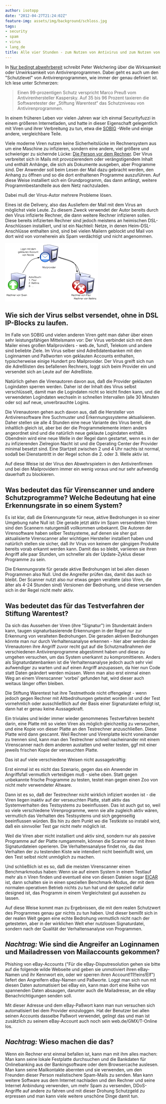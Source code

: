 ```yaml
---
author: isotopp
date: "2012-04-27T21:24:02Z"
feature-img: assets/img/background/schloss.jpg
tags:
- security
- spam
- virus
- lang_de
title: Alle vier Stunden - zum Nutzen von Antivirus und zum Nutzen von Testverfahren
---
```

In 
[Nur bedingt abwehrbereit](http://www.faz.net/aktuell/technik-motor/computer-internet/virenschutzprogramme-nur-bedingt-abwehrbereit-11727592.html)
schreibt Peter Welchering über die Wirksamkeit oder Unwirksamkeit von
Antivirenprogrammen.  Dabei geht es auch um den "Schutzlevel" von
Antivirenprogrammen, wie immer der genau definiert ist.  Ich lese unter
Schmerzen: 

> Einen 99-prozentigen Schutz verspricht Marco Preuß vom Antivirenhersteller
> Kaspersky.  Auf 35 bis 96 Prozent taxieren die Softwaretester der
> „Stiftung Warentest“ das Schutzniveau von Antivirenprogrammen.

In einem früheren Leben vor vielen Jahren war ich einmal Securityfuzzi in
einem größeren Internetladen, und hatte in dieser Eigenschaft gelegentlich
mit Viren und ihrer Verbreitung zu tun, etwa die 
[SOBIG](http://en.wikipedia.org/wiki/Sobig) -Welle und einige andere,
vergleichbare Teile.

Viele moderne Viren nutzen keine Sicherheitslücke im Rechnersystem aus um
eine Maschine zu infizieren, sondern eine andere, viel größere und
schwieriger zu sichernde Lücke: [Die Person vor dem Rechner](http://en.wiktionary.org/wiki/PEBCAK).
Der Virus verbreitet sich in Mails mit provozierendem oder verängstigendem
Inhalt und enthält Anhänge, die sich als Dokumente ausgeben, aber Programme
sind.  Der Anwender soll beim Lesen der Mail dazu gebracht werden, den
Anhang zu öffnen und so die dort enthaltenen Programme auszuführen.  Auf
diese Weise installiert sich ein Grundprogramm, das dann anfängt, weitere
Programmbestandteile aus dem Netz nachzuladen.

Dabei muß der Virus-Autor mehrere Probleme lösen.

Eines ist die Delivery, also das Ausliefern der Mail mit dem Virus an
möglichst viele Leute.  Zu diesem Zweck verwendet der Autor bereits durch
den Virus infizierte Rechner, die dann weitere Rechner infizieren sollen. 
Diese bereits infizierten Rechner sind jedoch meistens an heimischen
DSL-Anschlüssen installiert, und ist ein Nachteil: Netze, in denen
Heim-DSL-Anschlüsse enthalten sind, sind bei vielen Mailern geblockt und
Mail von dort wird von vorneherein als Spam verdächtigt und nicht
angenommen.

![How Spam Works](/uploads/how-spam-works.png)

## Wie sich der Virus selbst versendet, ohne in DSL IP-Blocks zu laufen.

Im Falle von SOBIG und vielen anderen Viren geht man daher über einen sehr
leistungsfähigen Mittelsmann vor: Der Virus verbindet sich mit dem Mailer
eines großen Mailproviders - web.de, 1und1, Telekom und andere sind beliebte
Ziele.  Im Virus selber sind Adreßdatenbanken mit den Loginnamen und
Paßworten von geklauten Accounts enthalten, typischerweise einige Hundert
pro Mailprovider.  Der Virus greift sich nun die Adreßlisten des befallenen
Rechners, loggt sich beim Provider ein und versendet sich an Leute auf der
Adreßliste.

Natürlich gehen die Virenautoren davon aus, daß die Provider geklauten
Logindaten sperren werden.  Daher ist der Inhalt des Virus selbst
verschlüsselt, damit man die Logindaten nicht so leicht finden kann, und die
verwendeten Logindaten wechseln in schnellen Intervallen (alle 30 Minuten
oder so) auf neue, unverbrauchte Logins.

Die Virenautoren gehen auch davon aus, daß die Hersteller von
Antivirensoftware ihre Suchmuster und Erkennungssysteme aktualisieren. 
Daher stellen sie alle 4 Stunden eine neue Variante des Virus bereit, die
inhaltlich gleich ist, aber bei der die Programmelemente intern anders
angeordnet sind und die natürlich neue geklaute Logindaten enthält. 
Obendrein wird eine neue Welle in der Regel dann gestartet, wenn es in der
zu infizierenden Zielregion Nacht ist und die Operating Center der Provider
minimal besetzt sind.  Eine Startzeit zwischen 2 und 4 Uhr nachts ist
normal, sodaß bei Dienstantritt in der Regel schon die 2.  oder 3.  Welle
aktiv ist.

Auf diese Weise ist der Virus den Abwehrspielern in den Antivirenfirmen und
bei den Mailprovidern immer ein wenig voraus und nur sehr aufwendig
dauerhaft zu blockieren.

## Was bedeutet das für Virenscanner und andere Schutzprogramme? Welche Bedeutung hat eine Erkennungsrate in so einem System?

Es ist klar, daß die Erkennungsrate für neue, aktive Bedrohungen in so einer
Umgebung nahe Null ist: Die gerade jetzt aktiv im Spam versendeten Viren
sind den Scannern naturgemäß vollkommen unbekannt.  Die Autoren der
Virensoftware haben selber Testsysteme, auf denen sie sher gut aktualisierte
Virenscanner aller wichtigen Hersteller installiert haben und natürlich
stellen sie sicher, daß ihr Virus von keinem der gängigen Produkte bereits
vorab erkannt werden kann.  Damit das so bleibt, variieren sie ihren Angriff
alle paar Stunden, um schneller als der Update-Zyklus dieser Programme zu
sein.

Die Erkennungsrate für gerade aktive Bedrohungen ist bei allen diesen
Programmen also Null.  Und die Angreifer prüfen das, damit das auch so
bleibt.  Der Scanner nutzt also nur etwas gegen veraltete (also Viren, die
älter als 4-24 Stunden sind) Versionen der Bedrohung, und diese versenden
sich in der Regel nicht mehr aktiv.

## Was bedeutet das für das Testverfahren der Stiftung Warentest?

Da sich das Aussehen der Viren (ihre "Signatur") im Stundentakt ändern kann,
taugen signaturbasierende Erkennungen in der Regel nur zur Erkennung von
veralteten Bedrohungen.  Die geraden aktiven Bedrohungen könnte man nur
durch Verhaltensanalyse erkennen - hier aber werden die Virenautoren ihre
Angriff zuvor recht gut auf die Schutzmaßnahmen der verschiedenen
Antivirenprogramme abgestimmt haben und diese zu umgehen versuchen, um das
System unerkannt zu kompromittieren.  Anders als Signaturdatenbanken ist die
Verhaltensanalyse jedoch auch sehr viel aufwendiger zu warten und auf einen
Angriff anzupassen, da hier nun Code statt Daten geändert werden müssen. 
Wenn man also erst einmal einen Weg an einem Virenscanner 'vorbei' gefunden
hat, wird dieser auch weitaus länger offen bleiben.

Die Stiftung Warentest hat ihre Testmethode nicht offengelegt - wenn jedoch
gegen Rechner mit Altbedrohungen getestet worden ist und der Test
vornehmlich oder ausschließlich auf der Basis einer Signaturdatei erfolgt
ist, dann hat er genau keine Aussagekraft.

Ein triviales und leider immer wieder genommenes Testverfahren besteht
darin, eine Platte mit so vielen Viren als möglich gleichzeitig zu
verseuchen, und eine Kopie von dieser Platte an den Testrechner
anzuschließen.  Diese Platte wird dann gescannt.  Weil Rechner und
Virenplatte leicht voneinander zu trennen sind, kann man den Testrechner
schnell nacheinander mit einem Virenscanner nach dem anderen austatten und
weiter testen, ggf mit einer jeweils frischen Kopie der verseuchten Platte.

Das ist auf viele verschiedene Weisen nicht aussagekräftig:

Erst einmal ist es nicht das Szenario, gegen das ein Anwender im
Angriffsfall vermutlich verteidigen muß - siehe oben.  Statt gegen
unbekannte frische Programme zu testen, testet man gegen einen Zoo von nicht
mehr verwendeter Altware.

Dann ist es so, daß der Testrechner nicht wirklich infiziert worden ist -
die Viren liegen inaktiv auf der verseuchten Platte, statt aktiv das
Systemverhalten des Testsystems zu beeinflussen.  Das ist auch gut so, weil
so viele verschiedene Virenprogramme, wenn sie alle zugleich aktiv wären,
vermutlich das Verhalten des Testsystems und sich gegenseitig beeinflussen
würden.  Bis hin zu dem Punkt wo die Testkiste so instabil wird, daß ein
sinnvoller Test gar nicht mehr möglich ist.

Weil die Viren aber nicht installiert und aktiv sind, sondern nur als
passive Programme auf der Platte rumgammeln, können die Scanner nur mit
ihren Signaturdateien operieren.  Die Verhaltensanalyse findet nix, da das
Verhalten der zu testenden Kiste wie intendiert nicht beeinflußt wird, um
den Test selbst nicht unmöglich zu machen.

Und schließlich ist es so, daß die meisten Virenscanner einen Benchmarkmodus
haben: Wenn sie auf einem System in einem Testlauf mehr als n Viren finden
und eventuell eine von diesen Dateien sogar <a
href='http://en.wikipedia.org/wiki/EICAR_test_file'>EICAR</a> ist, dann
schalten sie in einen speziellen Benchmark-Modus, der mit dem normalen
operativen Betrieb nichts zu tun hat und der speziell dafür designed ist,
das Programm in einem Vergleichstest gut aussehen zu lassen.

Auf diese Weise kommt man zu Ergebnissen, die mit dem realen Schutzwert des
Programmes genau gar nichts zu tun haben.  Und dieser bemißt sich in der
realen Welt gegen eine echte Bedrohung vermutlich nicht nach der getesteten,
aber in der wirklichen Welt eher nutzlosen Signaturdatei, sondern nach der
Qualität der Verhaltensanalyse von Programmen.

## _Nachtrag:_ Wie sind die Angreifer an Loginnamen und Mailadressen von Mailaccounts gekommen?

Phishing von eBay-Accounts ("Für die eBay-Disputresolution gehen sie bitte
auf die folgende wilde Webseite und geben sie unmotiviert ihren eBay-Namen
und ihr Kennwort ein, oder wir sperren ihren Account!11!!eins!Elf") liefert
den Angreifern eBay-Namen und Paßworte.  Loggt man sich nun mit diesen Daten
automatisiert bei eBay ein, kann man dort eine Reihe von spannenden Daten
absaugen, darunter auch die Mailadresse, an die eBay Benachrichtigungen
senden soll.

Mit dieser Adresse und dem eBay-Paßwort kann man nun versuchen sich
automatisiert bei dem Provider einzuloggen.  Hat der Benutzer bei allen
seinen Accounts dasselbe Paßwort verwendet, gelingt das und man ist
zusätzlich zu seinem eBay-Account auch noch sein web.de/GMX/T-Online los.

## _Nachtrag:_ Wieso machen die das?

Wenn ein Rechner erst einmal befallen ist, kann man mit ihm alles machen:
Man kann seine lokale Festplatte durchsuchen und die Bankdaten für
Onlinebanking aus der Bankingsoftware oder dem Browsercache auslesen.  Man
kann seine Mailkontakte abernten und sie verwenden, um den Freunden dieser
Person realistischere Spam-Mails zu senden.  Man kann weitere Software aus
dem Internet nachladen und den Rechner und seine Internet Anbindung
verwenden, um mehr Spam zu versenden, DDoS-Angriffe auf andere zu fahren und
mit dieser Drohung Schutzgeld zu erpressen und man kann viele weitere
unschöne Dinge damit tun.
